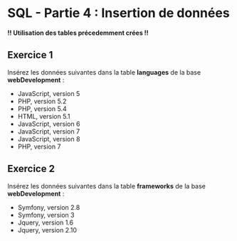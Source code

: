 # SQL - Partie 4 : Insertion de données

**!! Utilisation des tables précedemment crées !!**

## Exercice 1
Insérez les données suivantes dans la table **languages** de la base **webDevelopment** :
- JavaScript, version 5
- PHP, version 5.2
- PHP, version 5.4
- HTML, version 5.1
- JavaScript, version 6
- JavaScript, version 7
- JavaScript, version 8
- PHP, version 7

## Exercice 2
Insérez les données suivantes dans la table **frameworks** de la base **webDevelopment** :
- Symfony, version 2.8
- Symfony, version 3
- Jquery, version 1.6
- Jquery, version 2.10